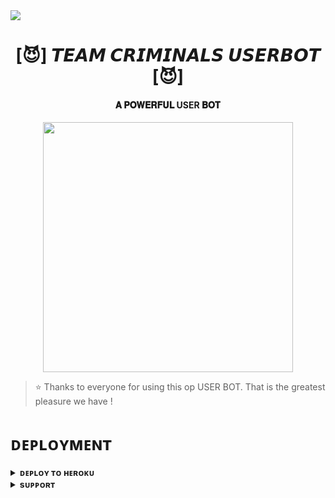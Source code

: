 <img src="https://user-images.githubusercontent.com/73097560/115834477-dbab4500-a447-11eb-908a-139a6edaec5c.gif">
<h1 align="center"><b>[😈] 𝙏𝙀𝘼𝙈 𝘾𝙍𝙄𝙈𝙄𝙉𝘼𝙇𝙎 𝙐𝙎𝙀𝙍𝘽𝙊𝙏 [😈]</b></h1>

<h4 align="center"> 𝐀 𝐏𝐎𝐖𝐄𝐑𝐅𝐔𝐋 USER 𝐁𝐎𝐓</h4>

<p align="center"><a href="https://telegram.me/TCF_OFFICIAL"><img src="https://telegra.ph/file/1b04a4a84ad51aa9887a2.jpg" width="400"></a></p>


> ⭐️ Thanks to everyone for using this op USER BOT. That is the greatest pleasure we have !


# ᴅᴇᴘʟᴏʏᴍᴇɴᴛ


<details>
<summary><b>ᴅᴇᴘʟᴏʏ ᴛᴏ ʜᴇʀᴏᴋᴜ</b></summary>
<br>

[![Deploy](https://www.herokucdn.com/deploy/button.svg)](https://dashboard.heroku.com/new?template=https://github.com/TOXICOP638/TOXICUSERBOT-2.0)

</details>


<details>
<summary><b>sᴜᴘᴘᴏʀᴛ</b></summary>
<br>

<a href="https://telegram.me/TCF_OFFICIAL"><img src="https://telegra.ph/file/1b04a4a84ad51aa9887a2.jpg"></a>

</details>
